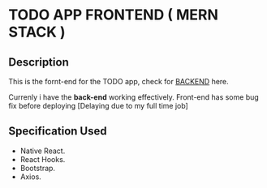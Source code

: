 # TODO APP FRONTEND ( MERN STACK )


## Description 
This is the fornt-end for the TODO app, check for [BACKEND](https://github.com/Hiteshsaai/TODO_MERN_App_backend) here.

Currenly i have the **back-end** working effectively. Front-end has some bug fix before deploying [Delaying due to my full time job]

## Specification Used
* Native React.
* React Hooks.
* Bootstrap.
* Axios.

